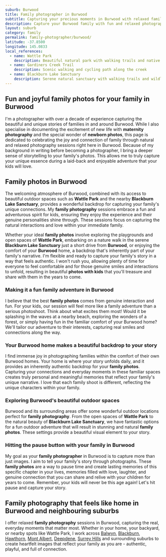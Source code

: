 ```yaml
---
suburb: Burwood
title: Family photographer in Burwood
subtitle: Capturing your precious moments in Burwood with relaxed family photos
description: Capture your Burwood family with fun and relaxed photography. Family sessions are available in your home or at scenic Melbourne locations.
layout: suburb
category: family
permalink: family-photographer/burwood/
latitude: -37.8500
longitude: 145.0833
local_references:
  - name: Wattle Park
    description: Beautiful natural park with walking trails and native bushland
  - name: Gardiners Creek Trail
    description: Scenic walking and cycling path along the creek
  - name: Blackburn Lake Sanctuary
    description: Serene natural sanctuary with walking trails and wildlife
---
```


## Fun and joyful family photos for your family in Burwood

I'm a photographer with over a decade of experience capturing the beautiful and unique stories of families in and around Burwood. While I also specialise in documenting the excitement of new life with **maternity photography** and the special wonder of **newborn photos**, this page is dedicated to celebrating the joy and connection of family through natural and relaxed photography sessions right here in Burwood. Because of my background in writing before becoming a photographer, I bring a deeper sense of storytelling to your family's photos. This allows me to truly capture your unique essence during a laid-back and enjoyable adventure that your kids will love.

## Family photos in Burwood

The welcoming atmosphere of Burwood, combined with its access to beautiful outdoor spaces such as **Wattle Park** and the nearby **Blackburn Lake Sanctuary**, provides a wonderful backdrop for capturing your family's unique connections. My **family photography** sessions embrace a fun and adventurous spirit for kids, ensuring they enjoy the experience and their genuine personalities shine through. These sessions focus on capturing the natural interactions and love within your immediate family.

Whether your ideal **family photos** involve exploring the playgrounds and open spaces of **Wattle Park**, embarking on a nature walk in the serene **Blackburn Lake Sanctuary** just a short drive from **Burwood**, or enjoying the comfort of your **Burwood** home, a backdrop that's inherently part of your family's narrative. I'm flexible and ready to capture your family's story in a way that feels authentic. I won't rush you, allowing plenty of time for everyone to feel comfortable and for those genuine smiles and interactions to unfold, resulting in beautiful **photos with kids** that you'll treasure and share with them in the years to come.

### Making it a fun family adventure in Burwood

I believe that the best **family photos** comes from genuine interaction and fun. For your kids, our session will feel more like a family adventure than a serious photoshoot. Think about what excites them most! Would it be splashing in the waves at a nearby beach, exploring the wonders of a forest, or simply having fun in the familiar comfort of your Burwood home? We'll tailor our adventure to their interests, capturing real smiles and connections along the way.

### Your Burwood home makes a beautiful backdrop to your story

I find immense joy in photographing families within the comfort of their own Burwood homes. Your home is where your story unfolds daily, and it provides an inherently authentic backdrop for your **family photos**. Capturing your connections and everyday moments in these familiar spaces creates truly personal and meaningful memories that reflect your family's unique narrative. I love that each family shoot is different, reflecting the unique characters within your family.

### Exploring Burwood's beautiful outdoor spaces

Burwood and its surrounding areas offer some wonderful outdoor locations perfect for **family photography**. From the open spaces of **Wattle Park** to the natural beauty of **Blackburn Lake Sanctuary**, we have fantastic options for a fun outdoor adventure that will result in stunning and natural **family photos**. These settings provide a beautiful visual element to your story.

### Hitting the pause button with your family in Burwood

My goal as your **family photographer** in Burwood is to capture more than just images. I aim to tell your family's story through photographs. These **family photos** are a way to pause time and create lasting memories of this specific chapter in your lives, memories filled with love, laughter, and genuine connection that you can share and relive with your children for years to come. Remember, your kids will never be this age again! Let's hit pause and capture your story.

## Family photography that feels like home in Burwood and neighbouring suburbs

I offer relaxed **family photography** sessions in Burwood, capturing the real, everyday moments that matter most. Whether in your home, your backyard, or nearby spots like Wattle Park, I work across [Balwyn](/family-photos/balwyn/), [Blackburn](/family-photos/blackburn/), [Hawthorn](/family-photos/hawthorn/), [Mont Albert](/family-photos/mont-albert/), [Deepdene](/family-photos/deepdene/), [Surrey Hills](/family-photos/surrey-hills/) and surrounding suburbs to create heartfelt images that reflect your family as you are - authentic, playful, and full of connection.
